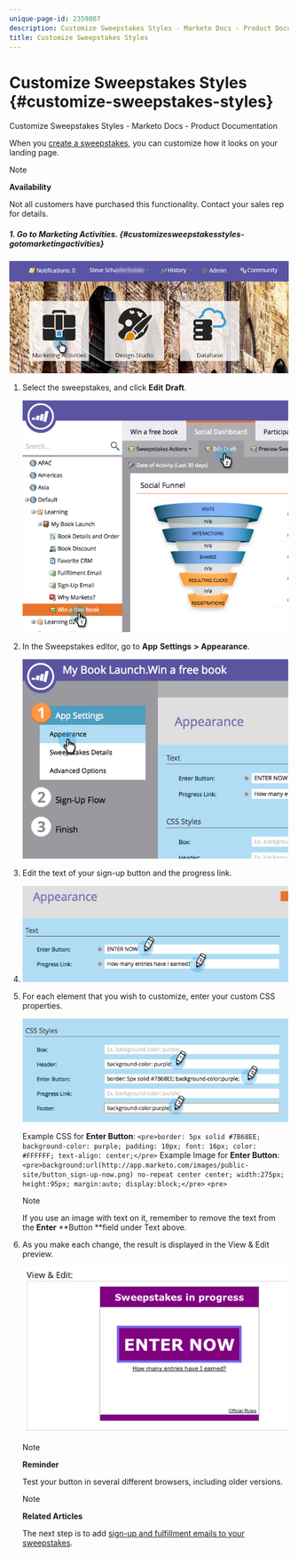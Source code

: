 ```yaml
---
unique-page-id: 2359807
description: Customize Sweepstakes Styles - Marketo Docs - Product Documentation
title: Customize Sweepstakes Styles
---
```


# Customize Sweepstakes Styles {#customize-sweepstakes-styles}

Customize Sweepstakes Styles - Marketo Docs - Product Documentation

When you [create a sweepstakes](create-sweepstakes.md), you can customize how it looks on your landing page.

>[!NOTE]
>
>**Availability**
>
>Not all customers have purchased this functionality. Contact your sales rep for details.

##### 1. Go to Marketing Activities. {#customizesweepstakesstyles-gotomarketingactivities}

![](assets/login-marketing-activities-1.png)

1. Select the sweepstakes, and click **Edit** **Draft**.

   ![](assets/image2014-9-25-17-3a51-3a45.png)

1. In the Sweepstakes editor, go to **App** **Settings** **>** **Appearance**.

   ![](assets/image2014-9-25-17-3a51-3a59.png)

1. Edit the text of your sign-up button and the progress link.
1. ![](assets/image2014-9-25-17-3a52-3a22.png)

1. For each element that you wish to customize, enter your custom CSS properties.

   ![](assets/image2014-9-25-17-3a52-3a37.png)

   Example CSS for **Enter Button**:
   `<pre>border: 5px solid #7B68EE; background-color: purple; padding: 10px; font: 16px; color: #FFFFFF; text-align: center;</pre>` Example Image for **Enter Button**:
   `<pre>background:url(http://app.marketo.com/images/public-site/button_sign-up-now.png) no-repeat center center; width:275px; height:95px; margin:auto; display:block;</pre>` `<pre>` 

   >[!NOTE]
   >
   >If you use an image with text on it, remember to remove the text from the **Enter** **Button **field under Text above.

1. As you make each change, the result is displayed in the View & Edit preview.

   ![](assets/image2014-9-25-17-3a55-3a3.png)

   >[!NOTE]
   >
   >**Reminder**
   >
   >
   >Test your button in several different browsers, including older versions.

   >[!NOTE]
   >
   >**Related Articles**
   >
   >
   >The next step is to add [sign-up and fulfillment emails to your sweepstakes](../../../../../welcome-to-marketo-docs/product-docs/demand-generation/social/social-functions/use-emails-in-social-promotions.md).

